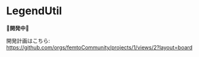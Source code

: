 # LegendUtil

**🔧開発中🔧**

開発計画はこちら: https://github.com/orgs/femtoCommunity/projects/1/views/2?layout=board
